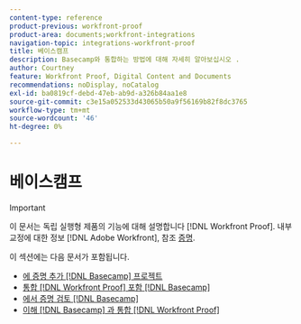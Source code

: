 ```yaml
---
content-type: reference
product-previous: workfront-proof
product-area: documents;workfront-integrations
navigation-topic: integrations-workfront-proof
title: 베이스캠프
description: Basecamp와 통합하는 방법에 대해 자세히 알아보십시오 .
author: Courtney
feature: Workfront Proof, Digital Content and Documents
recommendations: noDisplay, noCatalog
exl-id: ba0819cf-debd-47eb-ab9d-a326b84aa1e8
source-git-commit: c3e15a052533d43065b50a9f56169b82f8dc3765
workflow-type: tm+mt
source-wordcount: '46'
ht-degree: 0%

---
```


# 베이스캠프

>[!IMPORTANT]
>
>이 문서는 독립 실행형 제품의 기능에 대해 설명합니다 [!DNL Workfront Proof]. 내부 교정에 대한 정보 [!DNL Adobe Workfront], 참조 [증명](../../../review-and-approve-work/proofing/proofing.md).

이 섹션에는 다음 문서가 포함됩니다.

* [에 증명 추가 [!DNL Basecamp] 프로젝트](../../../workfront-proof/wp-integrations/basecamp/add-proof-to-basecamp-project.md)
* [통합 [!DNL Workfront Proof] 포함 [!DNL Basecamp]](../../../workfront-proof/wp-integrations/basecamp/integrate-workfront-proof-with-basecamp.md)
* [에서 증명 검토 [!DNL Basecamp]](../../../workfront-proof/wp-integrations/basecamp/review-proof-basecamp.md)
* [이해 [!DNL Basecamp] 과 통합 [!DNL Workfront Proof]](../../../workfront-proof/wp-integrations/basecamp/basecamp-integration-overview.md)
